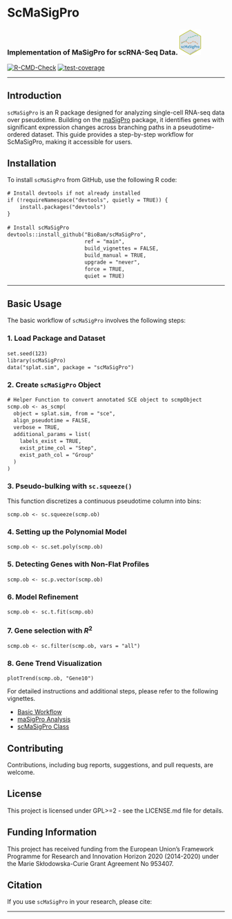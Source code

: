 # ScMaSigPro

### Implementation of MaSigPro for scRNA-Seq Data. <img src="man/figures/logo.png" alt="scMaSigPro Logo" width="10%"/>

[![R-CMD-Check](https://github.com/BioBam/scMaSigPro/actions/workflows/r.yml/badge.svg?branch=main)](https://github.com/BioBam/scMaSigPro/actions/workflows/r.yml)
[![test-coverage](https://github.com/BioBam/scMaSigPro/actions/workflows/test-coverage.yaml/badge.svg?branch=main)](https://github.com/BioBam/scMaSigPro/actions/workflows/test-coverage.yaml)

---

## Introduction

`scMaSigPro` is an R package designed for analyzing single-cell RNA-seq data over pseudotime. Building on the [maSigPro](https://www.bioconductor.org/packages/release/bioc/html/maSigPro.html) package, it identifies genes with significant expression changes across branching paths in a pseudotime-ordered dataset. This guide provides a step-by-step workflow for ScMaSigPro, making it accessible for users.

## Installation
To install `scMaSigPro` from GitHub, use the following R code:

```
# Install devtools if not already installed
if (!requireNamespace("devtools", quietly = TRUE)) {
    install.packages("devtools")
}

# Install scMaSigPro
devtools::install_github("BioBam/scMaSigPro",
                         ref = "main",
                         build_vignettes = FALSE,
                         build_manual = TRUE,
                         upgrade = "never",
                         force = TRUE,
                         quiet = TRUE)
```

---

## Basic Usage
The basic workflow of `scMaSigPro` involves the following steps:

### 1. Load Package and Dataset
```
set.seed(123)
library(scMaSigPro)
data("splat.sim", package = "scMaSigPro")
```

### 2. Create `scMaSigPro` Object

```
# Helper Function to convert annotated SCE object to scmpObject
scmp.ob <- as_scmp(
  object = splat.sim, from = "sce",
  align_pseudotime = FALSE,
  verbose = TRUE,
  additional_params = list(
    labels_exist = TRUE,
    exist_ptime_col = "Step",
    exist_path_col = "Group"
  )
)
```

### 3. Pseudo-bulking with `sc.squeeze()`

This function discretizes a continuous pseudotime column into bins:

```
scmp.ob <- sc.squeeze(scmp.ob)
```

### 4. Setting up the Polynomial Model

```
scmp.ob <- sc.set.poly(scmp.ob)
```

### 5. Detecting Genes with Non-Flat Profiles

```
scmp.ob <- sc.p.vector(scmp.ob)
```

### 6. Model Refinement

```
scmp.ob <- sc.t.fit(scmp.ob)
```

### 7. Gene selection with $R^2$

```
scmp.ob <- sc.filter(scmp.ob, vars = "all")
```

### 8. Gene Trend Visualization

```
plotTrend(scmp.ob, "Gene10")
```

For detailed instructions and additional steps, please refer to the following vignettes.

- [Basic Workflow](https://www.metapriyansh.com/scMaSigPro/package_vignette/Basic-Workflow.html)
- [maSigPro Analysis](https://www.metapriyansh.com/scMaSigPro/package_vignette/scMaSigPro-maSigPro.html) 
- [scMaSigPro Class](https://www.metapriyansh.com/scMaSigPro/package_vignette/scMaSigPro-Class.html) 

## Contributing
Contributions, including bug reports, suggestions, and pull requests, are welcome.

## License
This project is licensed under GPL>=2 - see the LICENSE.md file for details.

## Funding Information 
This project has received funding from the European Union’s Framework Programme for Research and Innovation Horizon 2020 (2014-2020) under the Marie Skłodowska-Curie Grant Agreement No 953407.

## Citation
If you use `scMaSigPro` in your research, please cite:

---
